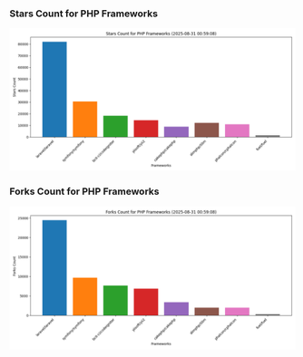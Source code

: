 ### Stars Count for PHP Frameworks

![Stars Chart](./archive/charts/20250831005908_stars_count.png)

### Forks Count for PHP Frameworks

![Forks Chart](./archive/charts/20250831005908_forks_count.png)

